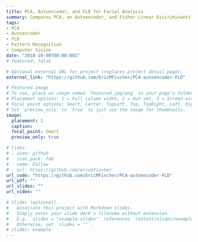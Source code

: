 ```yaml
---
title: PCA, Autoencoder, and FLD for Facial Analysis
summary: Compares PCA, an Autoencoder, and Fisher Linear Discriminants for the task of analyzing human faces
tags:
- PCA
- Autoencoder
- FLD
- Pattern Recognition
- Computer Vision
date: "2018-10-08T00:00:00Z"
# featured: false

# Optional external URL for project (replaces project detail page).
external_link: "https://github.com/EricMFischer/PCA-autoencoder-FLD"

# Featured image
# To use, place an image named `featured.jpg/png` in your page's folder.
# Placement options: 1 = Full column width, 2 = Out-set, 3 = Screen-width
# Focal point options: Smart, Center, TopLeft, Top, TopRight, Left, Right, BottomLeft, Bottom, BottomRight
# Set `preview_only` to `true` to just use the image for thumbnails.
image:
  placement: 1
  caption:
  focal_point: Smart
  preview_only: true

# links:
# - icon: github
#   icon_pack: fab
#   name: Follow
#   url: https://github.com/ericmfischer
url_code: "https://github.com/EricMFischer/PCA-autoencoder-FLD"
url_pdf: ""
url_slides: ""
url_video: ""

# Slides (optional).
#   Associate this project with Markdown slides.
#   Simply enter your slide deck's filename without extension.
#   E.g. `slides = "example-slides"` references `content/slides/example-slides.md`.
#   Otherwise, set `slides = ""`.
# slides: example
---
```


